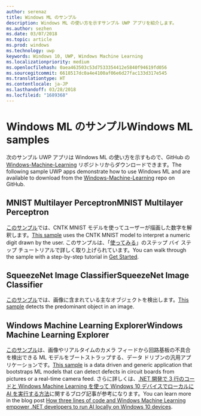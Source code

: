 ```yaml
---
author: serenaz
title: Windows ML のサンプル
description: Windows ML の使い方を示すサンプル UWP アプリを紹介します。
ms.author: sezhen
ms.date: 03/07/2018
ms.topic: article
ms.prod: windows
ms.technology: uwp
keywords: Windows 10, UWP, Windows Machine Learning
ms.localizationpriority: medium
ms.openlocfilehash: 0aea463503c53d7533354412e5840f94619fd056
ms.sourcegitcommit: 6618517dc0a4e4100af06e6d27fac133d317e545
ms.translationtype: HT
ms.contentlocale: ja-JP
ms.lasthandoff: 03/28/2018
ms.locfileid: "1689368"
---
```

# <a name="windows-ml-samples"></a><span data-ttu-id="967e6-104">Windows ML のサンプル</span><span class="sxs-lookup"><span data-stu-id="967e6-104">Windows ML samples</span></span>

<span data-ttu-id="967e6-105">次のサンプル UWP アプリは Windows ML の使い方を示すもので、GitHub の [Windows-Machine-Learning](https://github.com/Microsoft/Windows-Machine-Learning) リポジトリからダウンロードできます。</span><span class="sxs-lookup"><span data-stu-id="967e6-105">The following sample UWP apps demonstrate how to use Windows ML and are available to download from the [Windows-Machine-Learning](https://github.com/Microsoft/Windows-Machine-Learning) repo on GitHub.</span></span>

## <a name="mnist-multilayer-perceptron"></a><span data-ttu-id="967e6-106">MNIST Multilayer Perceptron</span><span class="sxs-lookup"><span data-stu-id="967e6-106">MNIST Multilayer Perceptron</span></span>

<span data-ttu-id="967e6-107">[このサンプル](https://github.com/Microsoft/Windows-Machine-Learning/tree/master/Samples/UWP/MNIST)では、CNTK MNIST モデルを使ってユーザーが描画した数字を解釈します。</span><span class="sxs-lookup"><span data-stu-id="967e6-107">[This sample](https://github.com/Microsoft/Windows-Machine-Learning/tree/master/Samples/UWP/MNIST) uses the CNTK MNIST model to interpret a numeric digit drawn by the user.</span></span> <span data-ttu-id="967e6-108">このサンプルは、「[使ってみる](get-started.md)」のステップ バイ ステップ チュートリアルで詳しく取り上げられています。</span><span class="sxs-lookup"><span data-stu-id="967e6-108">You can walk through the sample with a step-by-step tutorial in [Get Started](get-started.md).</span></span>

## <a name="squeezenet-image-classifier"></a><span data-ttu-id="967e6-109">SqueezeNet Image Classifier</span><span class="sxs-lookup"><span data-stu-id="967e6-109">SqueezeNet Image Classifier</span></span>

<span data-ttu-id="967e6-110">[このサンプル](https://github.com/Microsoft/Windows-Machine-Learning/tree/master/Samples/UWP/SqueezeNetObjectDetection)では、画像に含まれている主なオブジェクトを検出します。</span><span class="sxs-lookup"><span data-stu-id="967e6-110">[This sample](https://github.com/Microsoft/Windows-Machine-Learning/tree/master/Samples/UWP/SqueezeNetObjectDetection) detects the predominant object in an image.</span></span>

## <a name="windows-machine-learning-explorer"></a><span data-ttu-id="967e6-111">Windows Machine Learning Explorer</span><span class="sxs-lookup"><span data-stu-id="967e6-111">Windows Machine Learning Explorer</span></span>

<span data-ttu-id="967e6-112">[このサンプル](https://github.com/Microsoft/Windows-Machine-Learning/tree/master/Samples/UWP/WinMLExplorer)は、画像やリアルタイムのカメラ フィードから回路基板の不具合を検出できる ML モデルをブートストラップする、データ ドリブンの汎用アプリケーションです。</span><span class="sxs-lookup"><span data-stu-id="967e6-112">[This sample](https://github.com/Microsoft/Windows-Machine-Learning/tree/master/Samples/UWP/WinMLExplorer) is a data driven and generic application that bootstraps ML models that can detect defects in circuit boards from pictures or a real-time camera feed.</span></span> <span data-ttu-id="967e6-113">さらに詳しくは、[.NET 開発で 3 行のコードと Windows Machine Learning を使って Windows 10 デバイスでローカルに AI を実行する方法](https://aka.ms/winmlfordevsblog)に関するブログ記事が参考になります。</span><span class="sxs-lookup"><span data-stu-id="967e6-113">You can learn more in the blog post [How three lines of code and Windows Machine Learning empower .NET developers to run AI locally on Windows 10 devices](https://aka.ms/winmlfordevsblog).</span></span> 

